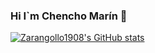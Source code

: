 ### Hi I`m Chencho Marín 👋
[![Zarangollo1908's GitHub stats](https://github-readme-stats.vercel.app/api?username=Zarangollo1908)](https://github.com/anuraghazra/github-readme-stats)


<!--
**Zarangollo1908/Zarangollo1908** is a ✨ _special_ ✨ repository because its `README.md` (this file) appears on your GitHub profile.

Here are some ideas to get you started:

- 🔭 I’m currently working on ...
- 🌱 I’m currently learning ...
- 👯 I’m looking to collaborate on ...
- 🤔 I’m looking for help with ...
- 💬 Ask me about ...
- 📫 How to reach me: ...
- 😄 Pronouns: ...
- ⚡ Fun fact: ...
-->
